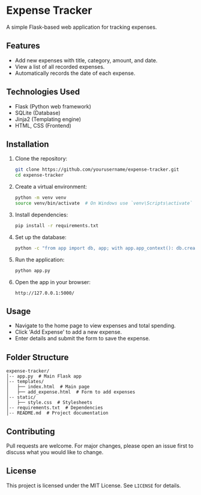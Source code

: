 # Expense Tracker

A simple Flask-based web application for tracking expenses.

## Features
- Add new expenses with title, category, amount, and date.
- View a list of all recorded expenses.
- Automatically records the date of each expense.

## Technologies Used
- Flask (Python web framework)
- SQLite (Database)
- Jinja2 (Templating engine)
- HTML, CSS (Frontend)

## Installation

1. Clone the repository:
   ```bash
   git clone https://github.com/yourusername/expense-tracker.git
   cd expense-tracker
   ```

2. Create a virtual environment:
   ```bash
   python -m venv venv
   source venv/bin/activate  # On Windows use `venv\Scripts\activate`
   ```

3. Install dependencies:
   ```bash
   pip install -r requirements.txt
   ```

4. Set up the database:
   ```bash
   python -c "from app import db, app; with app.app_context(): db.create_all()"
   ```

5. Run the application:
   ```bash
   python app.py
   ```

6. Open the app in your browser:
   ```
   http://127.0.0.1:5000/
   ```

## Usage
- Navigate to the home page to view expenses and total spending.
- Click 'Add Expense' to add a new expense.
- Enter details and submit the form to save the expense.

## Folder Structure
```
expense-tracker/
│-- app.py  # Main Flask app
│-- templates/
│   ├── index.html  # Main page
│   ├── add_expense.html  # Form to add expenses
│-- static/
│   ├── style.css  # Stylesheets
│-- requirements.txt  # Dependencies
│-- README.md  # Project documentation
```

## Contributing
Pull requests are welcome. For major changes, please open an issue first to discuss what you would like to change.

## License
This project is licensed under the MIT License. See `LICENSE` for details.


